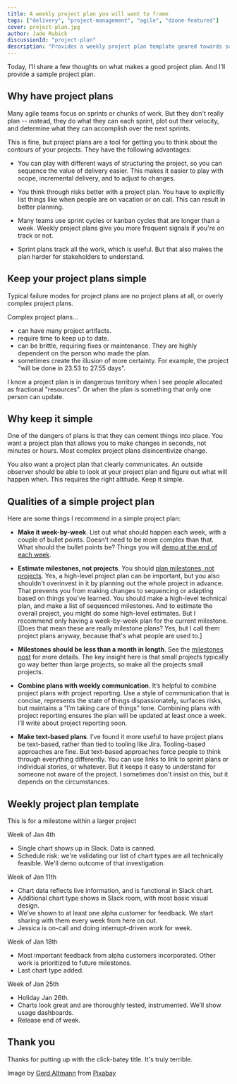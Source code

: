 ```yaml
---
title: A weekly project plan you will want to frame
tags: ["delivery", "project-management", "agile", "dzone-featured"]
cover: project-plan.jpg
author: Jade Rubick
discussionId: "project-plan"
description: "Provides a weekly project plan template geared towards software projects. The simplest possible plan that can work."
---
```


Today, I'll share a few thoughts on what makes a good project plan. And I'll provide a sample project plan. 

<re-img src="project-plan.jpg"></re-img>

## Why have project plans

Many agile teams focus on sprints or chunks of work. But they don't really plan -- instead, they do what they can each sprint, plot out their velocity, and determine what they can accomplish over the next sprints. 

This is fine, but project plans are a tool for getting you to think about the contours of your projects. They have the following advantages:

* You can play with different ways of structuring the project, so you can sequence the value of delivery easier. This makes it easier to play with scope, incremental delivery, and to adjust to changes.

* You think through risks better with a project plan. You have to explicitly list things like when people are on vacation or on call. This can result in better planning.

* Many teams use sprint cycles or kanban cycles that are longer than a week. Weekly project plans give you more frequent signals if you're on track or not. 

* Sprint plans track all the work, which is useful. But that also makes the plan harder for stakeholders to understand. 

## Keep your project plans simple

Typical failure modes for project plans are no project plans at all, or overly complex project plans. 

Complex project plans...

* can have many project artifacts. 
* require time to keep up to date.
* can be brittle, requiring fixes or maintenance. They are highly dependent on the person who made the plan. 
* sometimes create the illusion of more certainty. For example, the project "will be done in 23.53 to 27.55 days".

I know a project plan is in dangerous territory when I see people allocated as fractional "resources". Or when the plan is something that only one person can update.

## Why keep it simple

One of the dangers of plans is that they can cement things into place. You want a project plan that allows you to make changes in seconds, not minutes or hours. Most complex project plans disincentivize change. 

You also want a project plan that clearly communicates. An outside observer should be able to look at your project plan and figure out what will happen when. This requires the right altitude. Keep it simple.

## Qualities of a simple project plan

Here are some things I recommend in a simple project plan:

* **Make it week-by-week**. List out what should happen each week, with a couple of bullet points. Doesn’t need to be more complex than that. What should the bullet points be? Things you will [demo at the end of each week](/demo-driven-development/). 

* **Estimate milestones, not projects**. You should [plan milestones, not projects](/milestones-not-projects/). Yes, a high-level project plan can be important, but you also shouldn't overinvest in it by planning out the whole project in advance. That prevents you from making changes to sequencing or adapting based on things you've learned. You should make a high-level technical plan, and make a list of sequenced milestones. And to estimate the overall project, you might do some high-level estimates. But I recommend only having a week-by-week plan for the current milestone. [Does that mean these are really milestone plans? Yes, but I call them project plans anyway, because that's what people are used to.]

* **Milestones should be less than a month in length**. See the [milestones post](/milestones-not-projects/) for more details. The key insight here is that small projects typically go way better than large projects, so make all the projects small projects. 

* **Combine plans with weekly communication**. It’s helpful to combine project plans with project reporting. Use a style of communication that is concise, represents the state of things dispassionately, surfaces risks, but maintains a “I’m taking care of things” tone. Combining plans with project reporting ensures the plan will be updated at least once a week. I’ll write about project reporting soon.

* **Make text-based plans**. I’ve found it more useful to have project plans be text-based, rather than tied to tooling like Jira. Tooling-based approaches are fine. But text-based approaches force people to think through everything differently. You can use links to link to sprint plans or individual stories, or whatever. But it keeps it easy to understand for someone not aware of the project. I sometimes don't insist on this, but it depends on the circumstances.

## Weekly project plan template

This is for a milestone within a larger project

Week of Jan 4th
* Single chart shows up in Slack. Data is canned.
* Schedule risk: we're validating our list of chart types are all technically feasible. We'll demo outcome of that investigation.

Week of Jan 11th
* Chart data reflects live information, and is functional in Slack chart. 
* Additional chart type shows in Slack room, with most basic visual design.
* We’ve shown to at least one alpha customer for feedback. We start sharing with them every week from here on out.
* Jessica is on-call and doing interrupt-driven work for week.

Week of Jan 18th
* Most important feedback from alpha customers incorporated. Other work is prioritized to future milestones.
* Last chart type added.

Week of Jan 25th
* Holiday Jan 26th.
* Charts look great and are thoroughly tested, instrumented. We’ll show usage dashboards.
* Release end of week.


## Thank you

Thanks for putting up with the click-batey title. It's truly terrible.

Image by <a href="https://pixabay.com/users/geralt-9301/?utm_source=link-attribution&amp;utm_medium=referral&amp;utm_campaign=image&amp;utm_content=1668916">Gerd Altmann</a> from <a href="https://pixabay.com//?utm_source=link-attribution&amp;utm_medium=referral&amp;utm_campaign=image&amp;utm_content=1668916">Pixabay</a>
